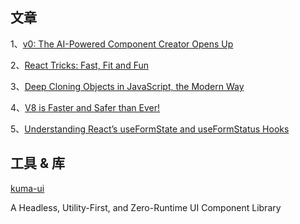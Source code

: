 ## 文章
1、[v0: The AI-Powered Component Creator Opens Up ](https://v0.dev/)

2、[React Tricks: Fast, Fit and Fun](https://molefrog.com/notes/react-tricks)

3、[Deep Cloning Objects in JavaScript, the Modern Way](https://www.builder.io/blog/structured-clone)

4、[V8 is Faster and Safer than Ever!](https://v8.dev/blog/holiday-season-2023)

5、[Understanding React’s useFormState and useFormStatus Hooks](https://blog.logrocket.com/understanding-react-useformstate-useformstatus-hooks/)

## 工具 & 库

[kuma-ui](https://github.com/kuma-ui/kuma-ui)

A Headless, Utility-First, and Zero-Runtime UI Component Library 